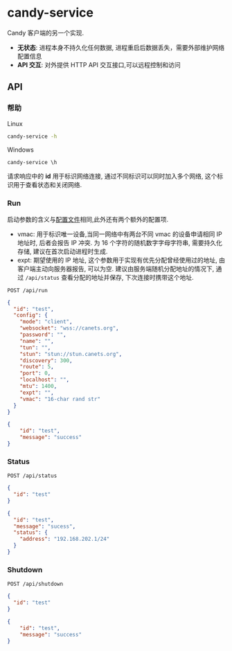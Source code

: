 # candy-service

Candy 客户端的另一个实现.

- **无状态**: 进程本身不持久化任何数据, 进程重启后数据丢失，需要外部维护网络配置信息
- **API 交互**: 对外提供 HTTP API 交互接口,可以远程控制和访问

## API

### 帮助

Linux

```bash
candy-service -h
```

Windows 
  
```bat
candy-service \h
```

请求响应中的 **id** 用于标识网络连接, 通过不同标识可以同时加入多个网络, 这个标识用于查看状态和关闭网络.

### Run

启动参数的含义与[配置文件](../candy.cfg)相同,此外还有两个额外的配置项.

- vmac: 用于标识唯一设备,当同一网络中有两台不同 vmac 的设备申请相同 IP 地址时, 后者会报告 IP 冲突. 为 16 个字符的随机数字字母字符串, 需要持久化存储, 建议在首次启动进程时生成.
- expt: 期望使用的 IP 地址, 这个参数用于实现有优先分配曾经使用过的地址, 由客户端主动向服务器报告, 可以为空. 建议由服务端随机分配地址的情况下, 通过 `/api/status` 查看分配的地址并保存, 下次连接时携带这个地址.

`POST /api/run`

```json
{
  "id": "test",
  "config": {
    "mode": "client",
    "websocket": "wss://canets.org",
    "password": "",
    "name": "",
    "tun": "",
    "stun": "stun://stun.canets.org",
    "discovery": 300,
    "route": 5,
    "port": 0,
    "localhost": "",
    "mtu": 1400,
    "expt": "",
    "vmac": "16-char rand str"
  }
}
```

```json
{
    "id": "test",
    "message": "success"
}
```

### Status

`POST /api/status`

```json
{
  "id": "test"
}
```

```json
{
  "id": "test",
  "message": "sucess",
  "status": {
    "address": "192.168.202.1/24"
  }
}
```

### Shutdown

`POST /api/shutdown`

```json
{
  "id": "test"
}
```

```json
{
    "id": "test",
    "message": "success"
}
```
